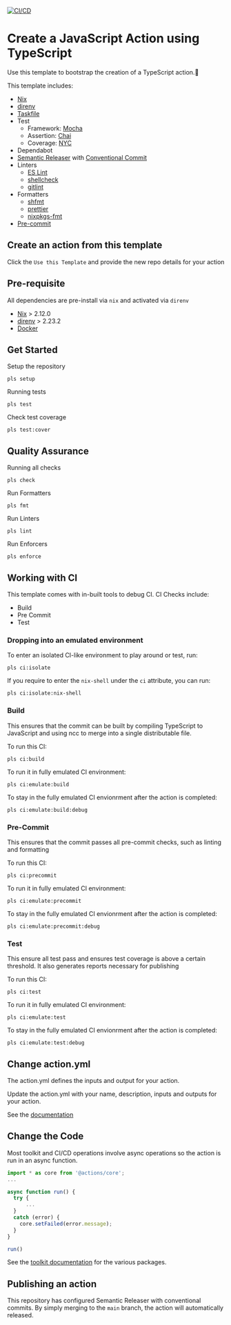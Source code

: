 [![CI/CD](https://github.com/tr8team/typescript-github-action-template/actions/workflows/cicd.yml/badge.svg)](https://github.com/tr8team/typescript-github-action-template/actions/workflows/cicd.yml)

# Create a JavaScript Action using TypeScript

Use this template to bootstrap the creation of a TypeScript action.:rocket:

This template includes:

- [Nix](https://nixos.org/)
- [direnv](https://direnv.net/)
- [Taskfile](https://taskfile.dev/)
- Test
  - Framework: [Mocha](https://mochajs.org/)
  - Assertion: [Chai](https://www.chaijs.com/)
  - Coverage: [NYC](https://istanbul.js.org/)
- Dependabot
- [Semantic Releaser](https://semantic-release.gitbook.io/semantic-release/usage/configuration) with [Conventional Commit](https://www.conventionalcommits.org/en/v1.0.0/)
- Linters
  - [ES Lint](https://eslint.org/)
  - [shellcheck](https://www.shellcheck.net/)
  - [gitlint](https://jorisroovers.com/gitlint/)
- Formatters
  - [shfmt](https://github.com/mvdan/sh)
  - [prettier](https://prettier.io/)
  - [nixpkgs-fmt](https://github.com/nix-community/nixpkgs-fmt)
- [Pre-commit](https://pre-commit.com/)

## Create an action from this template

Click the `Use this Template` and provide the new repo details for your action

## Pre-requisite

All dependencies are pre-install via `nix` and activated via `direnv`

- [Nix](https://nixos.org/) > 2.12.0
- [direnv](https://direnv.net/) > 2.23.2
- [Docker](https://hub.docker.com/)

## Get Started

Setup the repository

```
pls setup
```

Running tests

```
pls test
```

Check test coverage

```
pls test:cover
```

## Quality Assurance

Running all checks

```
pls check
```

Run Formatters

```
pls fmt
```

Run Linters

```
pls lint
```

Run Enforcers

```
pls enforce
```

## Working with CI

This template comes with in-built tools to debug CI.
CI Checks include:

- Build
- Pre Commit
- Test

### Dropping into an emulated environment

To enter an isolated CI-like environment to play around or test, run:

```
pls ci:isolate
```

If you require to enter the `nix-shell` under the `ci` attribute, you can run:

```
pls ci:isolate:nix-shell
```

### Build

This ensures that the commit can be built by compiling TypeScript to JavaScript and using ncc to merge into a single distributable file.

To run this CI:

```
pls ci:build
```

To run it in fully emulated CI environment:

```
pls ci:emulate:build
```

To stay in the fully emulated CI envionrment after the action is completed:

```
pls ci:emulate:build:debug
```

### Pre-Commit

This ensures that the commit passes all pre-commit checks, such as linting and formatting

To run this CI:

```
pls ci:precommit
```

To run it in fully emulated CI environment:

```
pls ci:emulate:precommit
```

To stay in the fully emulated CI envionrment after the action is completed:

```
pls ci:emulate:precommit:debug
```

### Test

This ensure all test pass and ensures test coverage is above a certain threshold. It also generates reports necessary for publishing

To run this CI:

```
pls ci:test
```

To run it in fully emulated CI environment:

```
pls ci:emulate:test
```

To stay in the fully emulated CI envionrment after the action is completed:

```
pls ci:emulate:test:debug
```

## Change action.yml

The action.yml defines the inputs and output for your action.

Update the action.yml with your name, description, inputs and outputs for your action.

See the [documentation](https://help.github.com/en/articles/metadata-syntax-for-github-actions)

## Change the Code

Most toolkit and CI/CD operations involve async operations so the action is run in an async function.

```javascript
import * as core from '@actions/core';
...

async function run() {
  try {
      ...
  }
  catch (error) {
    core.setFailed(error.message);
  }
}

run()
```

See the [toolkit documentation](https://github.com/actions/toolkit/blob/master/README.md#packages) for the various packages.

## Publishing an action

This repository has configured Semantic Releaser with conventional commits. By simply merging to the `main` branch, the action will automatically released.
